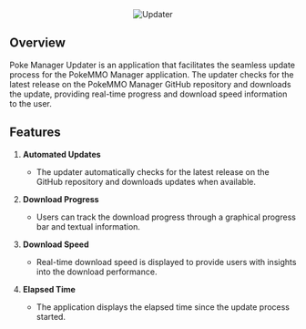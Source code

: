 <div align="center">
  <img src="https://github.com/Ryukotsuki/PokeMMO-Manager-Updater/assets/50199421/1bb91c18-8c65-48a0-bb9f-b09c97b1c20e" alt="Updater">
</div>


## Overview

Poke Manager Updater is an application that facilitates the seamless update process for the PokeMMO Manager application. The updater checks for the latest release on the PokeMMO Manager GitHub repository and downloads the update, providing real-time progress and download speed information to the user.

## Features

1. **Automated Updates**
   - The updater automatically checks for the latest release on the GitHub repository and downloads updates when available.
  
2. **Download Progress**
   - Users can track the download progress through a graphical progress bar and textual information.

3. **Download Speed**
   - Real-time download speed is displayed to provide users with insights into the download performance.

4. **Elapsed Time**
   - The application displays the elapsed time since the update process started.
